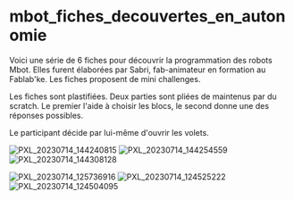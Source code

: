 # mbot_fiches_decouvertes_en_autonomie

Voici une série de 6 fiches pour découvrir la programmation des robots Mbot.
Elles furent élaborées par Sabri, fab-animateur en formation au Fablab'ke.
Les fiches proposent de mini challenges.

Les fiches sont plastifiées. 
Deux parties sont pliées de maintenus par du scratch.
Le premier l'aide à choisir les blocs, le second donne une des réponses possibles.

Le participant décide par lui-même d'ouvrir les volets.

![PXL_20230714_144240815](https://github.com/fablabke/mbot_fiches_decouvertes_en_autonomie/assets/21321409/34919871-4c00-4423-aa6a-c041cd91a836)
![PXL_20230714_144254559](https://github.com/fablabke/mbot_fiches_decouvertes_en_autonomie/assets/21321409/297ab1b0-7ebc-4695-bac7-793fbfb1952d)
![PXL_20230714_144308128](https://github.com/fablabke/mbot_fiches_decouvertes_en_autonomie/assets/21321409/fd00c3ab-976d-4f7f-9746-615ed8ca123b)


![PXL_20230714_125736916](https://github.com/fablabke/mbot_fiches_decouvertes_en_autonomie/assets/21321409/df59d891-29e8-4a91-9601-ca7ea492120c)
![PXL_20230714_124525222](https://github.com/fablabke/mbot_fiches_decouvertes_en_autonomie/assets/21321409/ffc34034-e6b0-45eb-8701-e016beb3b156)
![PXL_20230714_124504095](https://github.com/fablabke/mbot_fiches_decouvertes_en_autonomie/assets/21321409/ecb54fdb-010d-4885-8f5a-992f6ccbd4a4)
